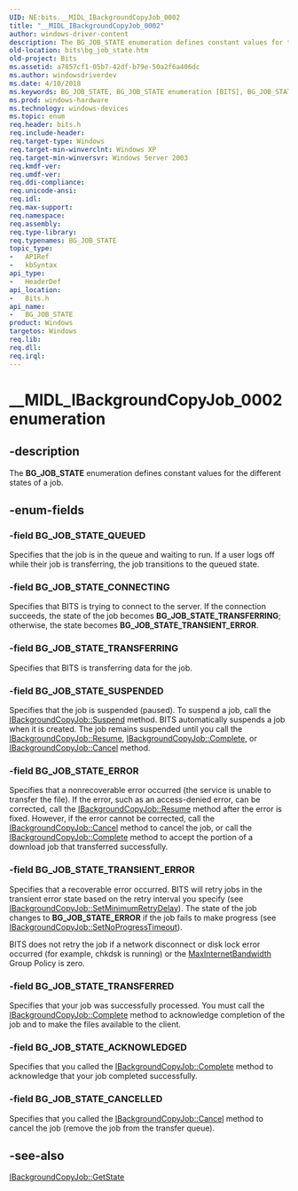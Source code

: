 ```yaml
---
UID: NE:bits.__MIDL_IBackgroundCopyJob_0002
title: "__MIDL_IBackgroundCopyJob_0002"
author: windows-driver-content
description: The BG_JOB_STATE enumeration defines constant values for the different states of a job.
old-location: bits\bg_job_state.htm
old-project: Bits
ms.assetid: a7857cf1-05b7-42df-b79e-50a2f6a406dc
ms.author: windowsdriverdev
ms.date: 4/10/2018
ms.keywords: BG_JOB_STATE, BG_JOB_STATE enumeration [BITS], BG_JOB_STATE_ACKNOWLEDGED, BG_JOB_STATE_CANCELLED, BG_JOB_STATE_CONNECTING, BG_JOB_STATE_ERROR, BG_JOB_STATE_QUEUED, BG_JOB_STATE_SUSPENDED, BG_JOB_STATE_TRANSFERRED, BG_JOB_STATE_TRANSFERRING, BG_JOB_STATE_TRANSIENT_ERROR, __MIDL_IBackgroundCopyJob_0002, _drz_bg_job_state, bits.bg_job_state, bits/BG_JOB_STATE, bits/BG_JOB_STATE_ACKNOWLEDGED, bits/BG_JOB_STATE_CANCELLED, bits/BG_JOB_STATE_CONNECTING, bits/BG_JOB_STATE_ERROR, bits/BG_JOB_STATE_QUEUED, bits/BG_JOB_STATE_SUSPENDED, bits/BG_JOB_STATE_TRANSFERRED, bits/BG_JOB_STATE_TRANSFERRING, bits/BG_JOB_STATE_TRANSIENT_ERROR
ms.prod: windows-hardware
ms.technology: windows-devices
ms.topic: enum
req.header: bits.h
req.include-header: 
req.target-type: Windows
req.target-min-winverclnt: Windows XP
req.target-min-winversvr: Windows Server 2003
req.kmdf-ver: 
req.umdf-ver: 
req.ddi-compliance: 
req.unicode-ansi: 
req.idl: 
req.max-support: 
req.namespace: 
req.assembly: 
req.type-library: 
req.typenames: BG_JOB_STATE
topic_type:
-	APIRef
-	kbSyntax
api_type:
-	HeaderDef
api_location:
-	Bits.h
api_name:
-	BG_JOB_STATE
product: Windows
targetos: Windows
req.lib: 
req.dll: 
req.irql: 
---
```


# __MIDL_IBackgroundCopyJob_0002 enumeration


## -description


The 
<b>BG_JOB_STATE</b> enumeration defines constant values for the different states of a job.


## -enum-fields




### -field BG_JOB_STATE_QUEUED

Specifies that the job is in the queue and waiting to run. If a user logs off while their job is transferring, the job transitions to the queued state.


### -field BG_JOB_STATE_CONNECTING

Specifies that BITS is trying to connect to the server. If the connection succeeds, the state of the job becomes <b>BG_JOB_STATE_TRANSFERRING</b>; otherwise, the state becomes <b>BG_JOB_STATE_TRANSIENT_ERROR</b>.


### -field BG_JOB_STATE_TRANSFERRING

Specifies that BITS is transferring data for the job.


### -field BG_JOB_STATE_SUSPENDED

Specifies that the job is suspended (paused). To suspend a job, call the 
<a href="https://msdn.microsoft.com/88429730-b8e5-4969-934c-f0945fdd46a6">IBackgroundCopyJob::Suspend</a> method. BITS automatically suspends a job when it is created. The job remains suspended until you call the <a href="https://msdn.microsoft.com/a9e6f057-0a51-4f2d-810b-edbb3e019370">IBackgroundCopyJob::Resume</a>, <a href="https://msdn.microsoft.com/d57b0b2e-1181-45ed-b7fc-d002d14527cf">IBackgroundCopyJob::Complete</a>, or <a href="https://msdn.microsoft.com/bb3f32d9-298a-4099-8d87-4057ddefb0ba">IBackgroundCopyJob::Cancel</a> method.


### -field BG_JOB_STATE_ERROR

Specifies that a nonrecoverable error occurred (the service is unable to transfer the file). If the error, such as an access-denied error, can be corrected, call the 
<a href="https://msdn.microsoft.com/a9e6f057-0a51-4f2d-810b-edbb3e019370">IBackgroundCopyJob::Resume</a> method after the error is fixed. However, if the error cannot be corrected, call the 
<a href="https://msdn.microsoft.com/bb3f32d9-298a-4099-8d87-4057ddefb0ba">IBackgroundCopyJob::Cancel</a> method to cancel the job, or call the 
<a href="https://msdn.microsoft.com/d57b0b2e-1181-45ed-b7fc-d002d14527cf">IBackgroundCopyJob::Complete</a> method to accept the portion of a download job that transferred successfully.


### -field BG_JOB_STATE_TRANSIENT_ERROR

Specifies that a recoverable error occurred. BITS will retry jobs in the transient error state based on the retry interval you specify (see <a href="https://msdn.microsoft.com/52d2b7a1-6f68-424e-9c0b-a9f8df4a5ad6">IBackgroundCopyJob::SetMinimumRetryDelay</a>). The state of the job changes to <b>BG_JOB_STATE_ERROR</b> if the job fails to make progress (see  <a href="https://msdn.microsoft.com/3fcf46ed-197f-46ad-ac62-2c4a2e8b27ef">IBackgroundCopyJob::SetNoProgressTimeout</a>).

BITS does not retry the job if a network disconnect or disk lock error occurred (for example, chkdsk is running) or the <a href="https://msdn.microsoft.com/32c7e2b1-bac2-4708-a30c-f6b2a816c1a4">MaxInternetBandwidth</a> Group Policy is zero. 


### -field BG_JOB_STATE_TRANSFERRED

Specifies that your job was successfully processed. You must call the 
<a href="https://msdn.microsoft.com/d57b0b2e-1181-45ed-b7fc-d002d14527cf">IBackgroundCopyJob::Complete</a> method to acknowledge completion of the job and to make the files available to the client.


### -field BG_JOB_STATE_ACKNOWLEDGED

Specifies that you called the <a href="https://msdn.microsoft.com/d57b0b2e-1181-45ed-b7fc-d002d14527cf">IBackgroundCopyJob::Complete</a> method to acknowledge that your job completed successfully.


### -field BG_JOB_STATE_CANCELLED

Specifies that you called the 
<a href="https://msdn.microsoft.com/bb3f32d9-298a-4099-8d87-4057ddefb0ba">IBackgroundCopyJob::Cancel</a> method to cancel the job (remove the job from the transfer queue).


## -see-also




<a href="https://msdn.microsoft.com/32789bd2-2368-473b-accf-ac6e317d0172">IBackgroundCopyJob::GetState</a>
 

 

